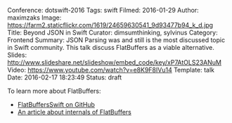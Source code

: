 Conference: dotswift-2016
Tags: swift
Filmed: 2016-01-29
Author: maximzaks
Image: https://farm2.staticflickr.com/1619/24659630541_9d93477b94_k_d.jpg
Title: Beyond JSON in Swift
Curator: dimsumthinking, sylvinus
Category: Frontend
Summary: JSON Parsing was and still is the most discussed topic in Swift community. This talk discuss FlatBuffers as a viable alternative.
Slides: http://www.slideshare.net/slideshow/embed_code/key/xP7AtOLS23ANuM
Video: https://www.youtube.com/watch?v=e8K9F8IVu14
Template: talk
Date: 2016-02-17 18:23:49
Status: draft

To learn more about FlatBuffers:

 - [FlatBuffersSwift on GitHub](https://github.com/mzaks/FlatBuffersSwift)
 - [An article about internals of FlatBuffers](https://github.com/mzaks/FlatBuffersSwift/wiki/FlatBuffers-Explained)